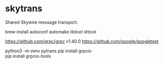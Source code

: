 # skytrans

Shared Skywire message transport.


brew install autoconf automake libtool shtool

https://github.com/grpc/grpc  v1.40.0
https://github.com/google/googletest

python3 -m venv pytrans
pip install grpcio  
pip install grpcio-tools
